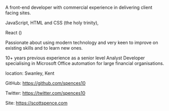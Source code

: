 <script>
  import DateDistance from '$lib/date-distance.svelte'
  import Basics from '$lib/basics.svelte'
</script>

<Basics 
  name="Scott Spence"  
  label="Developer" 
  email="yo@scottspence.com"  
  phone="+44 0000 00 0000"
  website="scottspence.com"  
/>

A front-end developer with <DateDistance date="2018-03-14" />
commercial experience in delivering client facing sites.

JavaScript, HTML and CSS (the holy trinity), <DateDistance
date="2016-06-15" />

React (<DateDistance date="2017-05-20" />)

Passionate about using modern technology and very keen to improve on
existing skills and to learn new ones.

10+ years previous experience as a senior level Analyst Developer
specialising in Microsoft Office automation for large financial
organisations.

location: Swanley, Kent

GitHub: https://github.com/spences10

Twitter: https://twitter.com/spences10

Site: https://scottspence.com
